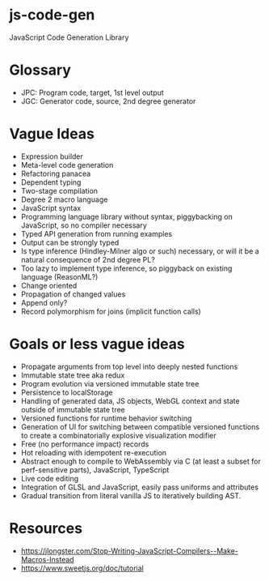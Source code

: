 # js-code-gen
JavaScript Code Generation Library

# Glossary
 - JPC: Program code, target, 1st level output
 - JGC: Generator code, source, 2nd degree generator

# Vague Ideas
 - Expression builder
 - Meta-level code generation
 - Refactoring panacea
 - Dependent typing
 - Two-stage compilation
 - Degree 2 macro language
 - JavaScript syntax
 - Programming language library without syntax, piggybacking on JavaScript, so no compiler necessary
 - Typed API generation from running examples
 - Output can be strongly typed
 - Is type inference (Hindley-Milner algo or such) necessary, or will it be a natural consequence of 2nd degree PL?
 - Too lazy to implement type inference, so piggyback on existing language (ReasonML?)
 - Change oriented
 - Propagation of changed values
 - Append only?
 - Record polymorphism for joins (implicit function calls)

# Goals or less vague ideas
 - Propagate arguments from top level into deeply nested functions
 - Immutable state tree aka redux
 - Program evolution via versioned immutable state tree
 - Persistence to localStorage
 - Handling of generated data, JS objects, WebGL context and state outside of immutable state tree
 - Versioned functions for runtime behavior switching
 - Generation of UI for switching between compatible versioned functions to create a combinatorially explosive visualization modifier
 - Free (no performance impact) records
 - Hot reloading with idempotent re-execution
 - Abstract enough to compile to WebAssembly via C (at least a subset for perf-sensitive parts), JavaScript, TypeScript
 - Live code editing
 - Integration of GLSL and JavaScript, easily pass uniforms and attributes
 - Gradual transition from literal vanilla JS to iteratively building AST.

# Resources
 - https://jlongster.com/Stop-Writing-JavaScript-Compilers--Make-Macros-Instead
 - https://www.sweetjs.org/doc/tutorial

